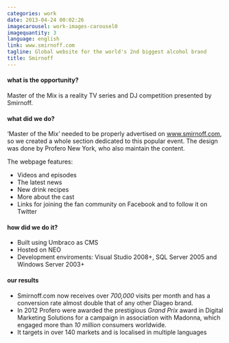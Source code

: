 ```yaml
---
categories: work
date: 2013-04-24 00:02:26
imagecarousel: work-images-carousel0
imagequantity: 3
language: english
link: www.smirnoff.com
tagline: Global website for the world's 2nd biggest alcohol brand
title: Smirnoff
---
```


#### what is the opportunity?
Master of the Mix is a reality TV series and DJ competition presented by Smirnoff.

#### what did we do?
‘Master of the Mix’ needed to be properly advertised on www.smirnoff.com, so we created a whole section dedicated to this popular event. The design was done by Profero New York, who also maintain the content.

The webpage features:
* Videos and episodes
* The latest news 
* New drink recipes
* More about the cast
* Links for joining  the fan community on Facebook and to follow it on Twitter

#### how did we do it?
* Built using Umbraco as CMS
* Hosted on NEO
* Development enviroments: Visual Studio 2008+, SQL Server 2005 and Windows Server 2003+

#### our results
* Smirnoff.com now receives over *700,000* visits per month and has a conversion rate almost double that of any other Diageo brand.
* In 2012 Profero were awarded the prestigious *Grand Prix* award in Digital Marketing Solutions for a campaign in association with Madonna, which engaged more than *10 million* consumers worldwide.
* It targets in over 140 markets and is localised in multiple languages